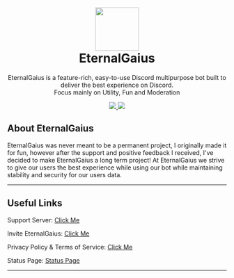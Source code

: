 <h1 align="center"><img src='https://cdn.discordapp.com/avatars/716248082865455174/af7070898f325edbb7ff6bfabbd17952.png' height='100'><br>EternalGaius</br></h1>
<p align="center">EternalGaius is a feature-rich, easy-to-use Discord multipurpose bot built to deliver the best experience on Discord.<br>Focus mainly on Utility, Fun and Moderation</br></p>
<p align="center">
  <a href="http://forthebadge.com/">
    <img src="https://i.imgur.com/Co7TKRR.png"/>
  </a>
  <a href="http://forthebadge.com/">
    <img src="https://i.imgur.com/GwGK8WG.png"/>
  </a>
</p>

## About EternalGaius
<p>
EternalGaius was never meant to be a permanent project, I originally made it for fun, however after the support and positive feedback I received, I've decided to make EternalGaius a long term project! At EternalGaius we strive to give our users the best experience while using our bot while maintaining stability and security for our users data.
</p>

---

## Useful Links
<p>

Support Server: [Click Me](https://discord.gg/9PnUBeu)

Invite EternalGaius: [Click Me](https://discord.com/api/oauth2/authorize?client_id=716248082865455174&permissions=1375329447126&scope=bot%20applications.commands)

Privacy Policy & Terms of Service: [Click Me](https://github.com/EternalGaiusOfficial/EternalGaiusToS-Privacy)

Status Page: [Status Page](https://eternalgaius.statuspage.io)
</p>

---
